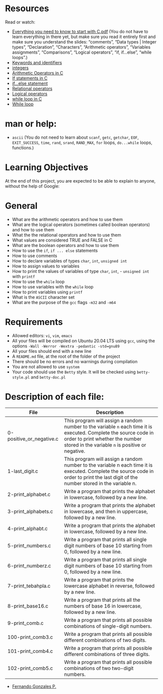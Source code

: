 # Resources
Read or watch:
- [Everything you need to know to start with C.pdf](https://holbertonintranet.s3.amazonaws.com/uploads/misc/2021/1/42507f7938ddf9b8963bc903bac7d75f88ca8881.pdf?X-Amz-Algorithm=AWS4-HMAC-SHA256&X-Amz-Credential=AKIARDDGGGOU5BHMTQX4%2F20220609%2Fus-east-1%2Fs3%2Faws4_request&X-Amz-Date=20220609T201640Z&X-Amz-Expires=86400&X-Amz-SignedHeaders=host&X-Amz-Signature=57db42127d7a807e5fbbcede3b9f66c65c8c57b7df56e505b52fce4992616b22) (You do not have to learn everything in there yet, but make sure you read it entirely first and make sure you understand the slides: “comments”, “Data types | Integer types”, “Declaration”, “Characters”, “Arithmetic operators”, “Variables assignments”, “Comparisons”, “Logical operators”, “if, if…else”, “while loops”.)
- [Keywords and identifiers](https://publications.gbdirect.co.uk//c_book/chapter2/keywords_and_identifiers.html)
- [integers](https://publications.gbdirect.co.uk//c_book/chapter2/integral_types.html)
- [Arithmetic Operators in C](https://www.tutorialspoint.com/cprogramming/c_arithmetic_operators.htm)
- [If statements in C](https://www.cprogramming.com/tutorial/c/lesson2.html)
- [if…else statement](https://www.tutorialspoint.com/cprogramming/if_else_statement_in_c.htm)
- [Relational operators](https://www.tutorialspoint.com/cprogramming/c_relational_operators.htm)
- [Logical operators](https://fresh2refresh.com/c-programming/c-operators-expressions/c-logical-operators/)
- [while loop in C](https://www.tutorialspoint.com/cprogramming/c_while_loop.htm)
- [While loop](https://www.youtube.com/watch?v=Ju1LYO9pkaI&ab_channel=Simplified)

# man or help:
- `ascii` (You do not need to learn about `scanf`, `getc`, `getchar`, `EOF`, `EXIT_SUCCESS`, `time`, `rand`, `srand`, `RAND_MAX`, `for` loops, `do...while` loops, functions.)

# Learning Objectives

At the end of this project, you are expected to be able to explain to anyone, without the help of Google:

# General
- What are the arithmetic operators and how to use them
- What are the logical operators (sometimes called boolean operators) and how to use them
- What the the relational operators and how to use them
- What values are considered TRUE and FALSE in C
- What are the boolean operators and how to use them
- How to use the `if`, `if ... else` statements
- How to use comments
- How to declare variables of types `char`, `int`, `unsigned int`
- How to assign values to variables
- How to print the values of variables of type `char`, `int`, - `unsigned int` with `printf`
- How to use the `while` loop
- How to use variables with the `while` loop
- How to print variables using `printf`
- What is the `ASCII` character set
- What are the purpose of the `gcc` flags `-m32` and `-m64`

# Requirements
- Allowed editors: `vi`, `vim`, `emacs`
- All your files will be compiled on Ubuntu 20.04 LTS using `gcc`, using the options `-Wall -Werror -Wextra -pedantic -std=gnu89`
- All your files should end with a new line
- A `README.md` file, at the root of the folder of the project
- There should be no errors and no warnings during compilation
- You are not allowed to use `system`
- Your code should use the `Betty` style. It will be checked using `betty-style.pl` and `betty-doc.pl`

# Description of each file:

| File | Description |
| ------ | ------ |
| 0-positive_or_negative.c | This program will assign a random number to the variable `n` each time it is executed. Complete the source code in order to print whether the number stored in the variable `n` is positive or negative. | 
| 1-last_digit.c | This program will assign a random number to the variable n each time it is executed. Complete the source code in order to print the last digit of the number stored in the variable n. |
| 2-print_alphabet.c | Write a program that prints the alphabet in lowercase, followed by a new line. |
| 3-print_alphabets.c | Write a program that prints the alphabet in lowercase, and then in uppercase, followed by a new line. |
| 4-print_alphabt.c | 	Write a program that prints the alphabet in lowercase, followed by a new line. |
| 5-print_numbers.c | Write a program that prints all single digit numbers of base 10 starting from 0, followed by a new line. |
| 6-print_numberz.c |Write a program that prints all single digit numbers of base 10 starting from 0, followed by a new line. |
| 7-print_tebahpla.c | Write a program that prints the lowercase alphabet in reverse, followed by a new line. |
| 8-print_base16.c | Write a program that prints all the numbers of base 16 in lowercase, followed by a new line.
| 9-print_comb.c | Write a program that prints all possible combinations of single-digit numbers. |
| 100-print_comb3.c | Write a program that prints all possible different combinations of two digits. |
| 101-print_comb4.c | Write a program that prints all possible different combinations of three digits.
| 102-print_comb5.c | Write a program that prints all possible combinations of two two-digit numbers. | 

 - [Fernando Gonzales P.](https://twitter.com/gpradinett) 
